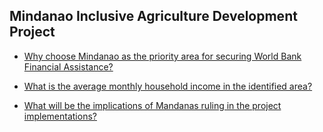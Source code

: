 ## Mindanao Inclusive Agriculture Development Project


 - [Why choose Mindanao as the priority area for securing World Bank Financial Assistance?](/mindanao-inclusive-agriculture-development-project/why-choose-mindanao-as-the-priority-area-for-securing-world-bank-financial-assistance)
    
 - [What is the average monthly household income in the identified area?](/mindanao-inclusive-agriculture-development-project/what-is-the-average-monthly-household-income-in-the-identified-area)
    
 - [What will be the implications of Mandanas ruling in the project implementations?](/mindanao-inclusive-agriculture-development-project/what-will-be-the-implications-of-mandanas-ruling-in-the-project-implementations)
    
